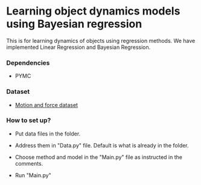 # Learning object dynamics models using Bayesian regression #

This is for learning dynamics of objects using regression methods. We have implemented Linear Regression and Bayesian Regression.


### Dependencies ###

- PYMC


### Dataset ###
- [Motion and force dataset](https://drive.google.com/open?id=1ZfU4pzrip4-twCX6-n82UdkqgEK28Xgu)

### How to set up? ###

- Put data files in the folder.

- Address them in "Data.py" file. Default is what is already in the folder.

- Choose method and model in the "Main.py" file as instructed in the comments.

- Run "Main.py" 


